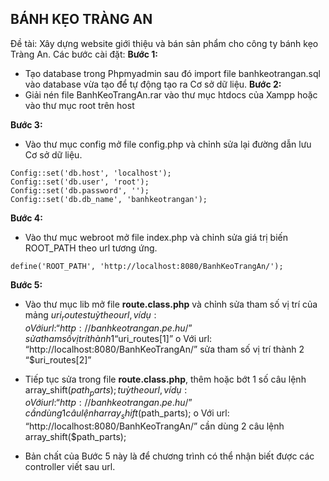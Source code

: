 ## BÁNH KẸO TRÀNG AN

Đề tài: Xây dựng website giới thiệu và bán sản phẩm cho công ty bánh kẹo Tràng An.
Các bước cài đặt:
**Bước 1:**
-	Tạo database trong Phpmyadmin sau đó import file banhkeotrangan.sql vào database vừa tạo để tự động tạo ra Cơ sở dữ liệu.
**Bước 2:**
-	Giải nén file BanhKeoTrangAn.rar  vào thư mục htdocs của Xampp hoặc vào thư mục root trên host

**Bước 3:**
-	Vào thư mục config mở file config.php và chỉnh sửa lại đường dẫn lưu Cơ sở dữ liệu.
```
Config::set('db.host', 'localhost');
Config::set('db.user', 'root');
Config::set('db.password', '');
Config::set('db.db_name', 'banhkeotrangan');
```
**Bước 4:**
-	Vào thư mục webroot mở file index.php và chỉnh sửa giá trị biến ROOT_PATH theo url tương ứng.

 ```
 define('ROOT_PATH', 'http://localhost:8080/BanhKeoTrangAn/');
 ```

**Bước 5:**
-	Vào thư mục lib mở file **route.class.php** và chỉnh sửa tham số vị trí của mảng $uri_routes tuỳ theo url, ví dụ:
o	Với url: “http://banhkeotrangan.pe.hu/” 
sửa tham số vị trí thành 1 “$uri_routes[1]” 
o	Với url: “http://localhost:8080/BanhKeoTrangAn/” 
sửa tham số vị trí thành 2 “$uri_routes[2]”

 
-	Tiếp tục sửa trong file **route.class.php**, thêm hoặc bớt 1 số câu lệnh array_shift($path_parts); tuỳ theo url, ví dụ:
o	Với url: “http://banhkeotrangan.pe.hu/” 
cần dùng 1 câu lệnh  array_shift($path_parts);
o	Với url: “http://localhost:8080/BanhKeoTrangAn/” 
cần dùng 2 câu lệnh  array_shift($path_parts);

-	Bản chất của Bước 5 này là để chương trình có thể nhận biết được các controller viết sau url.
